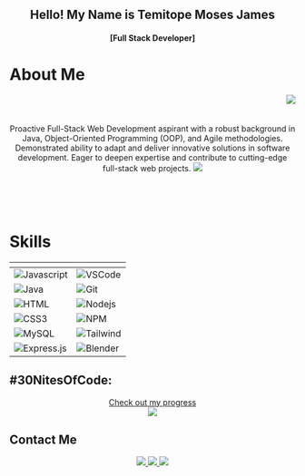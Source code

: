 <h2 align="center">
  Hello! My Name is Temitope Moses James  
</h2>
<h4 align="center">
  [Full Stack Developer]
</h4>

<!-- About Section -->

# About Me

<p align ="center">

<img align="right" src ="https://github.com/sametj/sametj/assets/102891262/74639570-5639-4dd1-b374-c6ca22c4fea9">

  <br>
  <br>
  <br>
  Proactive Full-Stack Web Development aspirant with a robust background in Java, Object-Oriented Programming (OOP), and Agile methodologies. Demonstrated ability to adapt and deliver innovative solutions in software development. Eager to deepen expertise and contribute to cutting-edge full-stack web projects.
<img src="![1704562985417](https://github.com/sametj/sametj/assets/102891262/f56aaec8-2dad-477c-8393-80b60be9d22d)"> 
</p>
  <br>
  <br>
  <br>



# Skills
<table align ="center">
    <thead>
        <tr>
            <th></th>
            <th></th>
        </tr>
    </thead>
    <tbody>
        <tr>
            <td><img src="https://img.shields.io/badge/Javascript-F0DB4F?style=for-the-badge&labelColor=black&logo=javascript&logoColor=F0DB4F" alt="Javascript"></td>
            <td><img src="https://img.shields.io/badge/Visual_Studio-0078d7?style=for-the-badge&logo=visual%20studio&logoColor=white" alt="VSCode"></td>
        </tr>
        <tr>
            <td><img src="https://img.shields.io/badge/java-%23ED8B00.svg?style=for-the-badge&logo=openjdk&logoColor=white" alt="Java"></td>
            <td><img src="https://img.shields.io/badge/Git-F05032?style=for-the-badge&logo=git&logoColor=white" alt="Git"></td>
        </tr>
        <tr>
            <td><img src="https://img.shields.io/badge/HTML5-E34F26?style=for-the-badge&logo=html5&logoColor=white" alt="HTML"></td>
            <td><img src="https://img.shields.io/badge/Nodejs-3C873A?style=for-the-badge&labelColor=black&logo=node.js&logoColor=3C873A" alt="Nodejs"></td>
        </tr>
        <tr>
            <td><img src="https://img.shields.io/badge/CSS3-1572B6?style=for-the-badge&logo=css3&logoColor=white" alt="CSS3"></td>
            <td><img src="https://img.shields.io/badge/NPM-%23CB3837.svg?style=for-the-badge&logo=npm&logoColor=white" alt="NPM"></td>
        </tr>
        <tr>
            <td><img src="https://img.shields.io/badge/mysql-%2300f.svg?style=for-the-badge&logo=mysql&logoColor=white" alt="MySQL"></td>
            <td><img src="https://img.shields.io/badge/Tailwind_CSS-092749?style=for-the-badge&logo=tailwindcss&logoColor=06B6D4&labelColor=000000" alt="Tailwind"></td>
        </tr>
        <tr>
            <td><img src="https://img.shields.io/badge/Express.js-000000?style=for-the-badge&logo=express&logoColor=white" alt="Express.js"></td>
            <td><img src="https://img.shields.io/badge/blender-%23F5792A.svg?style=for-the-badge&logo=blender&logoColor=white" alt="Blender"></td>
        </tr>
    </tbody>
</table>














## #30NitesOfCode:

<p align="center">
<a href="https://www.codedex.io/@Sametj/30-nites-of-code" alt="Check out my progress">
Check out my progress
<br>
<img src="https://www.codedex.io/api/petStatus?user=Sametj">
</a>
</p>

## Contact Me

<p align="center">

<a href="https://www.linkedin.com/in/temitope-james/">
  <img src = "https://img.shields.io/badge/LinkedIn-0077B5?style=for-the-badge&logo=linkedin&logoColor=white ">
</a>

<a href="[https://temitope-moses-james-portfolio.netlify.app](https://temitope-james-portfolio.vercel.app)">
  <img src="https://img.shields.io/badge/Website-DC143C?style=for-the-badge&logo=medium&logoColor=white">
</a>

<a href="https://twitter.com/Same_TeeJay">
  <img src="https://img.shields.io/badge/X-%23000000.svg?style=for-the-badge&logo=X&logoColor=white">
</a>
</p>
